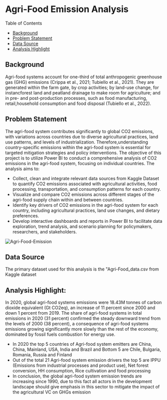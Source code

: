 # Agri-Food Emission Analysis
Table of Contents
- [Background](Project_Background)
- [Problem Statement](Problem_Statement)
- [Data Source](Data_Source)
- [Analysis Highlight](Analysis_Highlight)
## Background
Agri-food systems account for one-third of total anthropogenic greenhouse gas (GHG) emissions (Crippa et al., 2021; Tubiello et al., 2021). They are generated within the farm gate, by crop activities; by land-use change, for instancforest land and peatland drainage to make room for agriculture; and in pre- and post-production processes, such as food  manufacturing, retail,household consumption and food disposal (Tubiello et al., 2022). 
## Problem Statement 
The agri-food system contributes significantly to global CO2 emissions, with variations across countries due to diverse agricultural practices, land use patterns, and levels of industrialization. Therefore,understanding country-specific emissions within the agri-food system is essential for targeted mitigation strategies and policy interventions. The objective of this project is to utilize Power BI to conduct a comprehensive analysis  of CO2 emissions in the agri-food system, focusing on individual countries. The analysis aims to: 
- Collect, clean and integrate relevant data sources from Kaggle Dataset to quantify CO2 emissions associated with agricultural activities, food processing, transportation, and consumption patterns for each country. 
- Visualize and compare CO2 emissions across different stages of the agri-food supply chain within and between countries. 
- Identify key drivers of CO2 emissions in the agri-food system for each country, including agricultural practices, land use changes, and dietary preferences.
- Develop interactive dashboards and reports in Power BI to facilitate data exploration, trend analysis, and scenario planning for policymakers, researchers, and stakeholders.

![Agri-Food-Emission ](https://github.com/Deme-EY/Agri-Food-Emission-Analysis/assets/148797963/d2ad1030-f863-4344-afae-ee621788cc46)

## Data Source
The primary dataset used for this analysis is the "Agri-Food_data.csv from Kaggle dataset
## Analysis Highlight:
In 2020, global agri-food systems emissions were 18.43M tonnes of carbon dioxide equivalent (Gt CO2eq), an increase of 11 percent since 2000 and down 1 percent from 2019.
The share of agri-food systems in total emissions in 2020 (31 percent) confirmed the steady downward trend from the levels of 2000 (38 percent), a consequence of agri-food systems emissions growing significantly more slowly than the rest of the economy, dominated by fossil fuels combustion for energy use. 
- In 2020 the top 5 countries of Agri-food system emitters are China, China, Mainland, USA, India and Brazil and Bottom 5 are Chile, Bulgaria, Romania, Russia and Finland 
- Out of the total 21 Agri-food system emission drivers the top 5 are IPPU (Emissions from industrial processes and product use), Net forest conversion, HH consumption, Rice cultivation and food processing 
- In conclusion, the global agri-food system emission trends are increasing since 1990, due to this fact all actors in the development landscape should give emphasis in this sector to mitigate the impact of the agricultural VC on GHGs emission 
